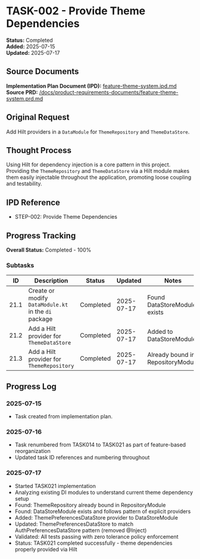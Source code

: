 # TASK-002 - Provide Theme Dependencies

**Status:** Completed  
**Added:** 2025-07-15  
**Updated:** 2025-07-17

## Source Documents
**Implementation Plan Document (IPD):** [feature-theme-system.ipd.md](../feature-theme-system.ipd.md)  
**Source PRD:** [/docs/product-requirements-documents/feature-theme-system.prd.md](../../../docs/product-requirements-documents/feature-theme-system.prd.md)

## Original Request
Add Hilt providers in a `DataModule` for `ThemeRepository` and `ThemeDataStore`.

## Thought Process
Using Hilt for dependency injection is a core pattern in this project. Providing the `ThemeRepository` and `ThemeDataStore` via a Hilt module makes them easily injectable throughout the application, promoting loose coupling and testability.

## IPD Reference
- STEP-002: Provide Theme Dependencies

## Progress Tracking
**Overall Status:** Completed - 100%

### Subtasks
| ID   | Description                                         | Status     | Updated     | Notes                                              |
|------|-----------------------------------------------------|------------|-------------|----------------------------------------------------|
| 21.1 | Create or modify `DataModule.kt` in the `di` package | Completed  | 2025-07-17  | Found DataStoreModule exists                       |
| 21.2 | Add a Hilt provider for `ThemeDataStore`            | Completed  | 2025-07-17  | Added to DataStoreModule                           |
| 21.3 | Add a Hilt provider for `ThemeRepository`           | Completed  | 2025-07-17  | Already bound in RepositoryModule                  |

## Progress Log
### 2025-07-15
- Task created from implementation plan.

### 2025-07-16
- Task renumbered from TASK014 to TASK021 as part of feature-based reorganization
- Updated task ID references and numbering throughout

### 2025-07-17
- Started TASK021 implementation
- Analyzing existing DI modules to understand current theme dependency setup
- Found: ThemeRepository already bound in RepositoryModule
- Found: DataStoreModule exists and follows pattern of explicit providers
- Added: ThemePreferencesDataStore provider to DataStoreModule
- Updated: ThemePreferencesDataStore to match AuthPreferencesDataStore pattern (removed @Inject)
- Validated: All tests passing with zero tolerance policy enforcement
- Status: TASK021 completed successfully - theme dependencies properly provided via Hilt
